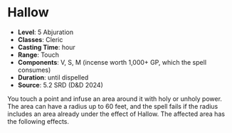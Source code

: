 # Hallow

- **Level**: 5 Abjuration
- **Classes**: Cleric
- **Casting Time**: hour
- **Range**: Touch
- **Components**: V, S, M (incense worth 1,000+ GP, which the spell consumes)
- **Duration**: until dispelled
- **Source**: 5.2 SRD (D&D 2024)

You touch a point and infuse an area around it with holy or unholy power. The area can have a radius up to 60 feet, and the spell fails if the radius includes an area already under the effect of Hallow. The affected area has the following effects.

